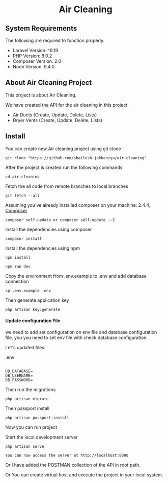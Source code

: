 <h1 align="center">Air Cleaning</h1>

## System Requirements

The following are required to function properly.

*   Laravel Version: ^9.19
*   PHP Version: 8.0.2
*   Composer Version: 2.0
*   Node Version: 9.4.0

## About Air Cleaning Project

This project is about Air Cleaning.

We have created the API for the air cleaning in this project.

- Air Ducts (Create, Update, Delete, Lists)
- Dryer Vents (Create, Update, Delete, Lists)

## Install

You can create new Air cleaning project using git clone

	git clone "https://github.com/shailesh-jakhaniya/air-cleaning"

After the project is created run the following commands

	cd air-cleaning

Fetch the all code from remote branches to local branches

	git fetch --all

Assuming you've already installed composer on your machine: 2.4.4, [Composer](https://getcomposer.org)

    composer self-update or composer self-update --2

Install the dependencies using composer

	composer install

Install the dependencies using npm

	npm install

    npm run dev

Copy the environment from .env.example to .env and add database connection

    cp .env.example .env

Then generate application key

    php artisan key:generate

#### Update configuration File

we need to add set configuration on env file and database configuration file. you you need to set env file with check database configuration.

Let's updated files:

.env

```env

DB_DATABASE=
DB_USERNAME=
DB_PASSWORD=
```

Then run the migrations

    php artisan migrate

Then passport install

    php artisan passport:install

Now you can run project

Start the local development server

    php artisan serve

	You can now access the server at http://localhost:8000

Or I have added the POSTMAN collection of the API in root path.

Or You can create virtual host and execute the project in your local system.
